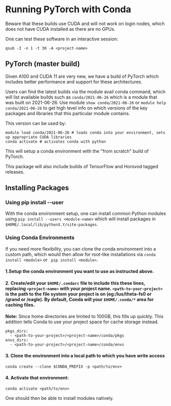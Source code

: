 # Running PyTorch with Conda
Beware that these builds use CUDA and will not work on login nodes, which does not have CUDA installed as there are no GPUs.

One can test these software in an interactive session:
```
qsub -I -n 1 -t 30 -A <project-name>
```
## PyTorch (master build)
Given A100 and CUDA 11 are very new, we have a build of PyTorch which includes better performance and support for these architectures.

Users can find the latest builds via the module avail conda command, which will list available builds such as ```conda/2021-06-26``` which is a module that was built on 2021-06-26. Use module ```show conda/2021-06-26``` or ```module help conda/2021-06-26``` to get high level info on which versions of the key packages and libraries that this particular module contains. 

This version can be used by:
```
module load conda/2021-06-26 # loads conda into your environment, sets up appropriate CUDA libraries 
conda activate # activates conda with python 
```
This will setup a conda environment with the "from scratch" build of PyTorch.

This package will also include builds of TensorFlow and Horovod tagged releases.

## Installing Packages
### Using pip install --user
With the conda environment setup, one can install common Python modules using ```pip install --users <module-name>``` which will install packages in ```$HOME/.local/lib/pythonX.Y/site-packages```.

### Using Conda Environments
If you need more flexibility, you can clone the conda environment into a custom path, which would then allow for root-like installations via ```conda install <module>``` or ``` pip install <module>```.

#### 1.Setup the conda environment you want to use as instructed above.

#### 2. Create/edit your ```$HOME/.condarc``` file to include this these lines, replacing ```<project-name>``` with your project name. ```<path-to-your-project>``` is the path to the file system your project is on (eg:/lus/theta-fs0 or /grand or /eagle). By default, Conda will your ```$HOME/.conda/*``` area for caching files. 

**Note:** Since home directories are limited to 100GB, this fills up quickly. This addition tells Conda to use your project space for cache storage instead.

```
pkgs_dirs: 
  - <path-to-your-project>/<project-name>/conda/pkgs 
envs_dirs: 
  - <path-to-your-project>/<project-name>/conda/envs
```

#### 3. Clone the environment into a local path to which you have write access
```
conda create --clone $CONDA_PREFIX -p <path/to/env>
```
#### 4. Activate that environment:
```
conda activate <path/to/env>
```

One should then be able to install modules natively.





